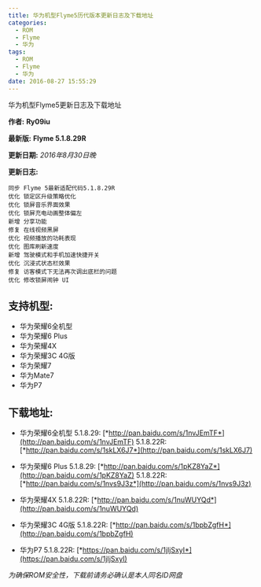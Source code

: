 ```yaml
---
title: 华为机型Flyme5历代版本更新日志及下载地址
categories:
  - ROM
  - Flyme
  - 华为
tags:
  - ROM
  - Flyme
  - 华为
date: 2016-08-27 15:55:29
---
```

华为机型Flyme5更新日志及下载地址

**作者:**  **Ry09iu**

**最新版:** **Flyme 5.1.8.29R**

**更新日期:** *2016年8月30日晚*
<!-- more -->

**更新日志:**
```
同步 Flyme 5最新适配代码5.1.8.29R
优化 锁定区升级策略优化
优化 锁屏音乐界面效果
优化 锁屏充电动画整体偏左
新增 分享功能
修复 在线视频黑屏
优化 视频播放的功耗表现
优化 图库刷新速度
新增 驾驶模式和手机加速快捷开关
优化 沉浸式状态栏效果
修复 访客模式下无法再次调出底栏的问题
优化 修改锁屏闹钟 UI
```
**支持机型:**
---
- 华为荣耀6全机型
- 华为荣耀6 Plus
- 华为荣耀4X
- 华为荣耀3C 4G版
- 华为荣耀7
- 华为Mate7
- 华为P7

**下载地址:**
---
- 华为荣耀6全机型
5.1.8.29: [*http://pan.baidu.com/s/1nvJEmTF*](http://pan.baidu.com/s/1nvJEmTF)
5.1.8.22R: [*http://pan.baidu.com/s/1skLX6J7*](http://pan.baidu.com/s/1skLX6J7)

- 华为荣耀6 Plus
5.1.8.29: [*http://pan.baidu.com/s/1pKZ8YaZ*](http://pan.baidu.com/s/1pKZ8YaZ)
5.1.8.22R: [*http://pan.baidu.com/s/1nvs9J3z*](http://pan.baidu.com/s/1nvs9J3z)

- 华为荣耀4X
5.1.8.22R: [*http://pan.baidu.com/s/1nuWUYQd*](http://pan.baidu.com/s/1nuWUYQd)

- 华为荣耀3C 4G版
5.1.8.22R: [*http://pan.baidu.com/s/1bpbZgfH*](http://pan.baidu.com/s/1bpbZgfH)

- 华为P7
5.1.8.22R: [*https://pan.baidu.com/s/1jIjSxyI*](https://pan.baidu.com/s/1jIjSxyI)

*为确保ROM安全性，下载前请务必确认是本人同名ID网盘*

